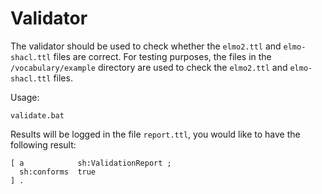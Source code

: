 # Validator

The validator should be used to check whether the `elmo2.ttl` and `elmo-shacl.ttl` files are correct.
For testing purposes, the files in the `/vocabulary/example` directory are used to check the `elmo2.ttl` and `elmo-shacl.ttl` files.

Usage:

	validate.bat
  
Results will be logged in the file `report.ttl`, you would like to have the following result:

	[ a            sh:ValidationReport ;
	  sh:conforms  true
	] .
